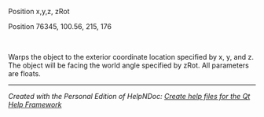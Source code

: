 # 

&nbsp;

Position x,y,z, zRot

Position 76345, 100.56, 215, 176

&nbsp;

Warps the object to the exterior coordinate location specified by x, y, and z. The object will be facing the world angle specified by zRot. All parameters are floats.


***
_Created with the Personal Edition of HelpNDoc: [Create help files for the Qt Help Framework](<https://www.helpndoc.com/feature-tour/create-help-files-for-the-qt-help-framework>)_
